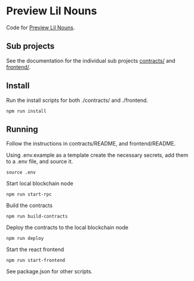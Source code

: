 # Preview Lil Nouns
Code for [Preview Lil Nouns](https://glittering-torrone-f2b6e2.netlify.app/).

## Sub projects
See the documentation for the individual sub projects [contracts/](https://github.com/nvonpentz/lil-nouns-preview/tree/master/contracts) and [frontend/](https://github.com/nvonpentz/lil-nouns-preview/tree/master/frontend).

## Install
Run the install scripts for both ./contracts/ and ./frontend.
```
npm run install
```

## Running
Follow the instructions in contracts/README, and frontend/README.

Using .env.example as a template create the necessary secrets, add them to a .env file, and source it.
```
source .env
```

Start local blockchain node
```
npm run start-rpc
```

Build the contracts
```
npm run build-contracts
```

Deploy the contracts to the local blockchain node
```
npm run deploy
```

Start the react frontend
```
npm run start-frontend
```

See package.json for other scripts.
